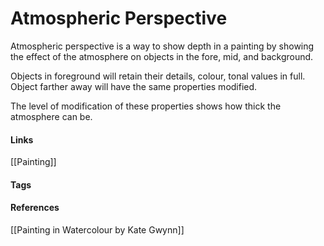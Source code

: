 # Atmospheric Perspective
Atmospheric perspective is a way to show depth in a painting by showing the effect of the atmosphere on objects in the fore, mid, and background.

Objects in foreground will retain their details,  colour, tonal values in full. Object farther away will have the same properties modified.

The level of modification of these properties shows how thick the atmosphere can be.


#### Links
[[Painting]]

#### Tags

#### References
[[Painting in Watercolour by Kate Gwynn]]